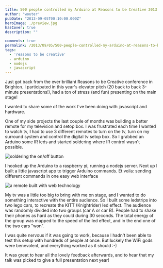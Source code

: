 ```yaml
---
title: 500 people controlled my Arduino at Reasons to be Creative 2013
author: 'wouter'
pubDate: "2013-09-05T00:10:00.000Z"
heroImage: ./preview.jpg
hasCover: true
description: ""

comments: true
permalink: /2013/09/05/500-people-controlled-my-arduino-at-reasons-to-be-creative-2013/
tags:
  - 'reasons to be creative'
  - arduino
  - nodejs
  - javascript
---
```

Just got back from the ever brilliant Reasons to be Creative conference in Brighton. I participated in this year's elevator pitch (20 back to back 3-minute presentations!), had a ton of stress (and fun) presenting on the main stage!

I wanted to share some of the work I've been doing with javascript and hardware.

One of my side projects the last couple of months was building a better remote for my television and setop box. I was frustrated each time I wanted to watch tv, I had to use 3 different remotes to turn on the tv, turn on my surround system and control the digital tv setop box. So I grabbed an Arduino some IR leds and started soldering where IR control wasn't possible.

![soldering the on/off button](soldering.jpg)

I hooked up the Arduino to a raspberry pi, running a nodejs server. Next up I built a little javascript app to trigger Arduino commands. Et voila: sending different commands in one easy web interface

![a remote built with web technology](remote.jpg)

My tv was a little too big to bring with me on stage, and I wanted to do something interactive with the entire audience. So I built some ledstrips into two lego cars, to recreate the KITT (Knightrider) led effect. The audience was randomly divided into two groups (car A or car B). People had to shake their phones as hard as they could during 30 seconds. The total energy of the group was mapped to the speed of the led effect, and in the end one of the two cars "won".

I was quite nervous if it was going to work, because I hadn't been able to test this setup with hundreds of people at once. But luckely the WiFi gods were benevolent, and everything worked as it should :-)

It was great to hear all the lovely feedback afterwards, and to hear that my talk was picked to give a full presentation next year!